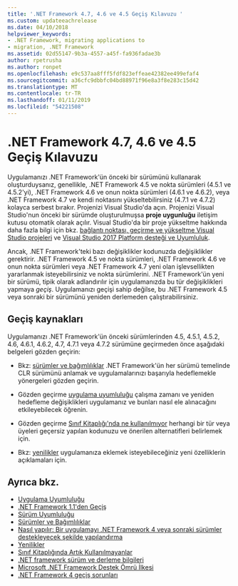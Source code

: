 ```yaml
---
title: '.NET Framework 4.7, 4.6 ve 4.5 Geçiş Kılavuzu '
ms.custom: updateeachrelease
ms.date: 04/10/2018
helpviewer_keywords:
- .NET Framework, migrating applications to
- migration, .NET Framework
ms.assetid: 02d55147-9b3a-4557-a45f-fa936fadae3b
author: rpetrusha
ms.author: ronpet
ms.openlocfilehash: e9c537aa8fff5fdf823effeae42382ee499efaf4
ms.sourcegitcommit: a36cfc9dbbfc04bd88971f96e8a3f8e283c15d42
ms.translationtype: MT
ms.contentlocale: tr-TR
ms.lasthandoff: 01/11/2019
ms.locfileid: "54221508"
---
```

# <a name="migration-guide-to-the-net-framework-47-46-and-45"></a>.NET Framework 4.7, 4.6 ve 4.5 Geçiş Kılavuzu

Uygulamanızı .NET Framework'ün önceki bir sürümünü kullanarak oluşturduysanız, genellikle, .NET Framework 4.5 ve nokta sürümleri (4.5.1 ve 4.5.2'yi), .NET Framework 4.6 ve onun nokta sürümleri (4.6.1 ve 4.6.2), veya .NET Framework 4.7 ve kendi noktasını yükseltebilirsiniz (4.7.1 ve 4.7.2) kolayca serbest bırakır. Projenizi Visual Studio'da açın. Projenizi Visual Studio'nun önceki bir sürümde oluşturulmuşsa **proje uygunluğu** iletişim kutusu otomatik olarak açılır. Visual Studio'da bir proje yükseltme hakkında daha fazla bilgi için bkz. [bağlantı noktası, geçirme ve yükseltme Visual Studio projeleri](/visualstudio/porting/port-migrate-and-upgrade-visual-studio-projects) ve [Visual Studio 2017 Platform desteği ve Uyumluluk](/visualstudio/productinfo/vs2017-compatibility-vs).

 Ancak, .NET Framework'teki bazı değişiklikler kodunuzda değişiklikler gerektirir. .NET Framework 4.5 ve nokta sürümleri, .NET Framework 4.6 ve onun nokta sürümleri veya .NET Framework 4.7 yeni olan işlevsellikten yararlanmak isteyebilirsiniz ve nokta sürümlerini. .NET Framework'ün yeni bir sürümü, tipik olarak adlandırılır için uygulamanızda bu tür değişiklikleri yapmaya *geçiş*. Uygulamanızı geçişi sahip değilse, bu .NET Framework 4.5 veya sonraki bir sürümünü yeniden derlemeden çalıştırabilirsiniz.

## <a name="migration-resources"></a>Geçiş kaynakları

Uygulamanızı .NET Framework'ün önceki sürümlerinden 4.5, 4.5.1, 4.5.2, 4.6, 4.6.1, 4.6.2, 4.7, 4.7.1 veya 4.7.2 sürümüne geçirmeden önce aşağıdaki belgeleri gözden geçirin:

- Bkz: [sürümler ve bağımlılıklar](versions-and-dependencies.md) .NET Framework'ün her sürümü temelinde CLR sürümünü anlamak ve uygulamalarınızı başarıyla hedeflemekle yönergeleri gözden geçirin.

- Gözden geçirme [uygulama uyumluluğu](application-compatibility.md) çalışma zamanı ve yeniden hedefleme değişiklikleri uygulamanız ve bunları nasıl ele alınacağını etkileyebilecek öğrenin.

- Gözden geçirme [Sınıf Kitaplığı'nda ne kullanılmıyor](../whats-new/whats-obsolete.md) herhangi bir tür veya üyeleri geçersiz yapılan kodunuzu ve önerilen alternatifleri belirlemek için.

- Bkz: [yenilikler](../whats-new/index.md) uygulamanıza eklemek isteyebileceğiniz yeni özelliklerin açıklamaları için.

## <a name="see-also"></a>Ayrıca bkz.

- [Uygulama Uyumluluğu](application-compatibility.md)
- [.NET Framework 1.1'den Geçiş](migrating-from-the-net-framework-1-1.md)
- [Sürüm Uyumluluğu](version-compatibility.md)
- [Sürümler ve Bağımlılıklar](versions-and-dependencies.md)
- [Nasıl yapılır: Bir uygulamayı .NET Framework 4 veya sonraki sürümler destekleyecek şekilde yapılandırma](how-to-configure-an-app-to-support-net-framework-4-or-4-5.md)
- [Yenilikler](../whats-new/index.md)
- [Sınıf Kitaplığında Artık Kullanılmayanlar](../whats-new/whats-obsolete.md)
- [.NET framework sürüm ve derleme bilgileri](https://go.microsoft.com/fwlink/?LinkId=201701)
- [Microsoft .NET Framework Destek Ömrü İlkesi](https://go.microsoft.com/fwlink/?LinkId=196607)
- [.NET Framework 4 geçiş sorunları](net-framework-4-migration-issues.md)
